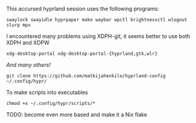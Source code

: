 This accursed hyprland session uses the following programs:

```
swaylock swayidle hyprpaper mako waybar wpctl brightnessctl wlogout slurp mpv
```

I encountered many problems using XDPH-git, it seems better to use both XDPH and XDPW

```
xdg-desktop-portal xdg-desktop-portal-{hyprland,gtk,wlr}
```


*And many others!*

`git clone https://github.com/matkijahenkilo/hyprland-config ~/.config/hypr/`

To make scripts into executables

`chmod +x ~/.config/hypr/scripts/*`

TODO: become even more based and make it a Nix flake
